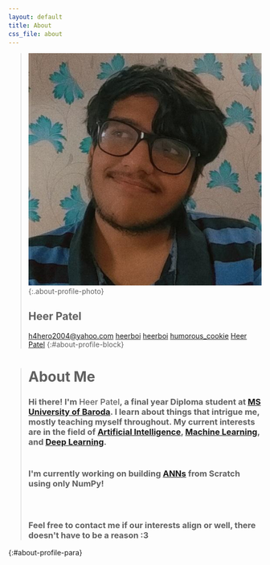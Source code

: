 ```yaml
---
layout: default
title: About
css_file: about
---
```

> ![Profile Photo](/assets/images/me.png "Profile Photo"){:.about-profile-photo}
> ## Heer Patel
> [h4hero2004@yahoo.com](mailto:h4hero2004@yahoo.com)
> [heerboi](https://github.com/heerboi)
> [heerboi](https://twitter.com/heerboi)
> [humorous_cookie](https://instagram.com/humorous_cookie)
> [Heer Patel](https://www.linkedin.com/in/heer-patel-533808209)
{:#about-profile-block}

> # About Me
> ### Hi there! I'm <span style = "font-weight: 500;">Heer Patel</span>, a final year Diploma student at [MS University of Baroda](https://msubaroda.ac.in). I learn about things that intrigue me, mostly teaching myself throughout. My current interests are in the field of [Artificial Intelligence](https://en.wikipedia.org/wiki/Artificial_intelligence), [Machine Learning](https://en.wikipedia.org/wiki/Machine_learning), and [Deep Learning](https://en.wikipedia.org/wiki/Deep_learning).<br><br>
> ### I'm currently working on building [ANNs](https://en.wikipedia.org/wiki/Artificial_neural_network) from Scratch using only NumPy!<br><br><br>         
> ### Feel free to contact me if our interests align or well, there doesn't have to be a reason :3
{:#about-profile-para}